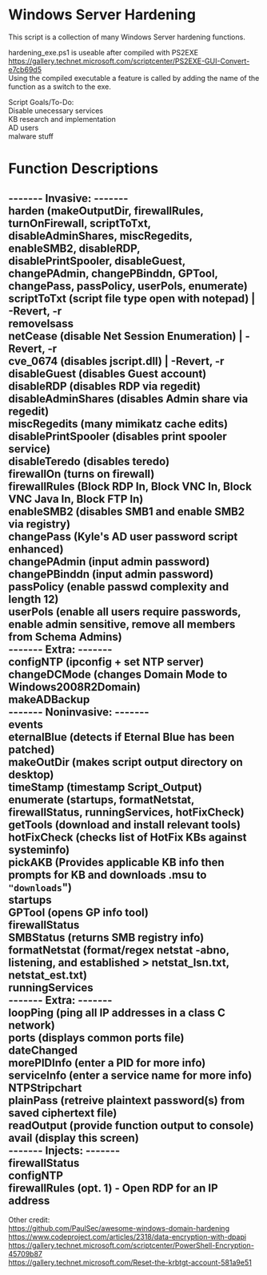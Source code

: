 # Windows Server Hardening
This script is a collection of many Windows Server hardening functions.  

hardening_exe.ps1 is useable after compiled with PS2EXE  
https://gallery.technet.microsoft.com/scriptcenter/PS2EXE-GUI-Convert-e7cb69d5  
Using the compiled executable a feature is called by adding the name of the function as a switch to the exe.

Script Goals/To-Do:  
Disable unecessary services  
KB research and implementation  
AD users  
malware stuff  

# Function Descriptions
------- Invasive: -------  
    harden (makeOutputDir, firewallRules, turnOnFirewall, scriptToTxt, disableAdminShares, miscRegedits, enableSMB2, disableRDP,  
    disablePrintSpooler, disableGuest, changePAdmin, changePBinddn, GPTool, changePass, passPolicy, userPols, enumerate)  
    scriptToTxt (script file type open with notepad) | -Revert, -r  
    removeIsass  
    netCease (disable Net Session Enumeration) | -Revert, -r  
    cve_0674 (disables jscript.dll) | -Revert, -r  
    disableGuest (disables Guest account)  
    disableRDP (disables RDP via regedit)  
    disableAdminShares (disables Admin share via regedit)  
    miscRegedits (many mimikatz cache edits)  
    disablePrintSpooler (disables print spooler service)  
    disableTeredo  (disables teredo)  
    firewallOn (turns on firewall)  
    firewallRules (Block RDP In, Block VNC In, Block VNC Java In, Block FTP In)  
    enableSMB2 (disables SMB1 and enable SMB2 via registry)  
    changePass (Kyle's AD user password script enhanced)  
    changePAdmin (input admin password)  
    changePBinddn (input admin password)  
    passPolicy (enable passwd complexity and length 12)  
    userPols (enable all users require passwords, enable admin sensitive, remove all members from Schema Admins)  
    ------- Extra: -------  
    configNTP (ipconfig + set NTP server)  
    changeDCMode (changes Domain Mode to Windows2008R2Domain)   
    makeADBackup  
    ------- Noninvasive: -------  
    events  
    eternalBlue (detects if Eternal Blue has been patched)  
    makeOutDir (makes script output directory on desktop)  
    timeStamp (timestamp Script_Output)  
    enumerate (startups, formatNetstat, firewallStatus, runningServices, hotFixCheck)  
    getTools (download and install relevant tools)  
    hotFixCheck (checks list of HotFix KBs against systeminfo)  
    pickAKB (Provides applicable KB info then prompts for KB and downloads <KB>.msu to `"downloads`")  
    startups  
    GPTool (opens GP info tool)  
    firewallStatus  
    SMBStatus (returns SMB registry info)  
    formatNetstat (format/regex netstat -abno, listening, and established > netstat_lsn.txt, netstat_est.txt)  
    runningServices  
    ------- Extra: -------  
    loopPing (ping all IP addresses in a class C network)  
    ports (displays common ports file)  
    dateChanged  
    morePIDInfo (enter a PID for more info)  
    serviceInfo (enter a service name for more info)  
    NTPStripchart  
    plainPass (retreive plaintext password(s) from saved ciphertext file)  
    readOutput (provide function output to console)  
    avail (display this screen)  
    ------- Injects: -------  
    firewallStatus  
    configNTP  
    firewallRules (opt. 1) - Open RDP for an IP address  
---------------------------------------------------------------------------------------------------------------------------------      
 Other credit:    
 https://github.com/PaulSec/awesome-windows-domain-hardening    
 https://www.codeproject.com/articles/2318/data-encryption-with-dpapi    
 https://gallery.technet.microsoft.com/scriptcenter/PowerShell-Encryption-45709b87    
 https://gallery.technet.microsoft.com/Reset-the-krbtgt-account-581a9e51
